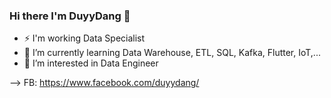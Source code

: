 ### Hi there I'm DuyyDang 👋
- ⚡ I'm working Data Specialist
- 🌱 I’m currently learning Data Warehouse, ETL, SQL,  Kafka, Flutter, IoT,...
- 👀 I’m interested in Data Engineer

--> FB: https://www.facebook.com/duyydang/
